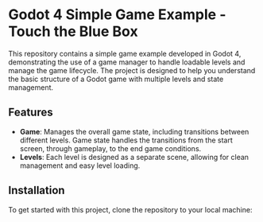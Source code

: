 # Godot 4 Simple Game Example - Touch the Blue Box

This repository contains a simple game example developed in Godot 4, demonstrating the use of a game manager to handle loadable levels and manage the game lifecycle. The project is designed to help you understand the basic structure of a Godot game with multiple levels and state management.

## Features

- **Game**: Manages the overall game state, including transitions between different levels. Game state handles the transitions from the start screen, through gameplay, to the end game conditions.
- **Levels**: Each level is designed as a separate scene, allowing for clean management and easy level loading.

## Installation

To get started with this project, clone the repository to your local machine:
